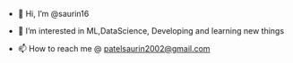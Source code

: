 - 👋 Hi, I’m @saurin16
- 👀 I’m interested in ML,DataScience, Developing and learning new things

- 📫 How to reach me @ patelsaurin2002@gmail.com

<!---
saurin16/saurin16 is a ✨ special ✨ repository because its `README.md` (this file) appears on your GitHub profile.
You can click the Preview link to take a look at your changes.
--->
